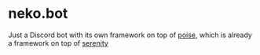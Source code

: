 # neko.bot
Just a Discord bot with its own framework on top of [poise](https://github.com/serenity-rs/poise), which is already a framework on top of [serenity](https://github.com/serenity-rs/serenity)
